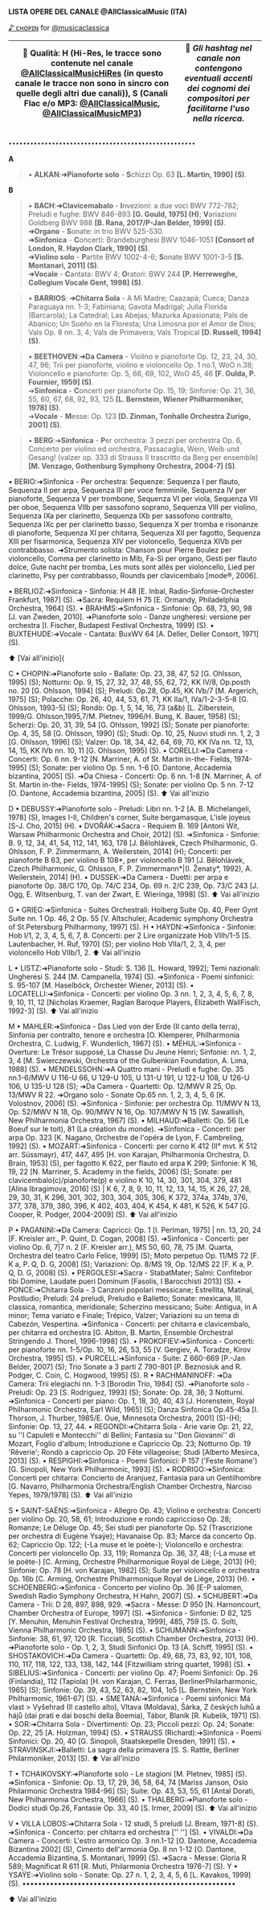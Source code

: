 **LISTA OPERE DEL CANALE @AllClassicalMusic (ITA)**  
                                    
[♪ ᴄʜᴏᴩɪɴ](https://t.me.KingdomHeartsMatlord) for [@musicaclassica](https://t.me.musicaclassica)


📌 **Qualità**: H (Hi-Res, le tracce sono contenute nel canale [@AllClassicalMusicHiRes](t.me/Allclassicalmusichires) (in questo canale le tracce non sono in sincro con quelle degli altri due canali)), S (Canali Flac e/o MP3: [@AllClassicalMusic](t.me/allclassiclamusic), [@AllClassicalMusicMP3](t.me/allclassicalmusicmp3)) | 📌 *Gli hashtag nel canale non contengono eventuali accenti dei cognomi dei compositori per facilitarne l'uso nella ricerca*.
----------------------------------------------------------------------------------------------------------------------------------------------------------------------------------------------------------------------------------------------------------------------------------------------------------------------------------- | -------------


                                    ••••••••••••••••••••••••••••••••••••••••••••••••••••
**A**

>• **ALKAN**:**➔Pianoforte solo** - **S**chizzi Op. 63 **[L. Martin, 1990] (S)**.

**B**

>• **BACH**:**➔Clavicemabalo** - **I**nvezioni: a due voci BWV 772-782; Preludi e fughe: BWV 846-893 **[G. Gould, 1975] (H)**; **V**ariazioni Goldberg BWV 988 **[B. Rana, 2017/P-Jan Belder, 1999] (S)**.                                                                                                                
>**➔Organo** - **S**onate: in trio BWV 525-530.                                                            
>**➔Sinfonica** - **C**oncerti: Brandeburghesi BWV 1046-1051 **[Consort of London, R. Haydon Clark, 1990] (S)**.                                                                                                    
>**➔Violino solo** - **P**artite BWV 1002-4-6; **S**onate BWV 1001-3-5 **[S. Montanari, 2011] (S)**.                  
>**➔Vocale** - **C**antata: BWV 4; **O**ratori: BWV 244 **[P. Herreweghe, Collegium Vocale Gent, 1998] (S)**.

>• **BARRIOS**: **➔Chitarra Sola** - A Mi Madre; Caazapà; Cueca; Danza Paraguaya nn. 1-3; Fabiniana; Gavota Madrigal; Julia Florida (Barcarola); La Catedral; Las Abejas; Mazurka Apasionata; Pals de Abanico; Un Sueño en la Floresta; Una Limosna por el Amor de Dios; Vals Op. 8 nn. 3, 4; Vals de Primavera; Vals Tropical **[D. Russell, 1994] (S)**.

>• **BEETHOVEN**:**➔Da Camera** - *V*iolino e pianoforte Op. 12, 23, 24, 30, 47, 96; Trii per pianoforte, violino e violoncello Op. 1 no.1, WoO n.38; Violoncello e pianoforte: Op. 5, 66, 69, 102, WoO 45, 46 **[F. Gulda, P. Fournier, 1959] (S)**.                                     
➔**Sinfonica** - **C**oncerti per pianoforte Op. 15, 19; Sinfonie: Op. 21, 36, 55, 60, 67, 68, 92, 93, 125 **[L. Bernstein, Wiener Philharmoniker, 1978] (S)**.                                   
➔**Vocale** - **M**esse: Op. 123 **[D. Zinman, Tonhalle Orchestra Zurigo, 2001] (S)**.

>• **BERG**:➔**Sinfonica** - **P**er orchestra: 3 pezzi per orchestra Op. 6, Concerto per violino ed orchestra, Passacaglia, Wein, Weib und Gesang! (valzer op. 333 di Strauss II trascritto da Berg per ensemble) **[M. Venzago, Gothenburg Symphony Orchestra, 2004-7] (S)**.

• BERIO:➔Sinfonica - Per orchestra: Sequenze: Sequenza I per flauto, Sequenza II per arpa, Sequenza III per voce femminile, Sequenza IV per pianoforte, Sequenza V per trombone, Sequenza VI per viola, Sequenza VII per oboe, Sequenza VIIb per sassofono soprano, Sequenza VIII per violino, Sequenza IXa per clarinetto, Sequenza IXb per sassofono contralto, Sequenza IXc per per clarinetto basso, Sequenza X per tromba e risonanze di pianoforte, Sequenza XI per chitarra, Sequenza XII per fagotto,  Sequenza XIII per fisarmonica, Sequenza XIV per violoncello, Sequenza XIVb per contrabbasso.                                                                                          ➔Strumento solista: Chanson pour Pierre Boulez per violoncello, Comma per clarinetto in Mib, Fa-Si per organo, Gesti per flauto dolce, Gute nacht per tromba, Les mots sont allés per violoncello, Lied per clarinetto, Psy per contrabbasso, Rounds per clavicembalo [mode®, 2006]. 

• BERLIOZ:➔Sinfonica - Sinfonia: H 48 [E. Inbal, Radio-Sinfonie-Orchester Frankfurt, 1987] (S).                                                                                               ➔Sacra: Requiem H 75 [E. Ormandy, Philadelphia Orchestra, 1964] (S).
• BRAHMS:➔Sinfonica - Sinfonie: Op. 68, 73, 90, 98 [J. van Zweden, 2010]. ➔Pianoforte solo - Danze ungheresi: versione per orchestra [I. Fischer, Budapest Festival Orchestra, 1999] (S).
• BUXTEHUDE:➔Vocale - Cantata: BuxWV 64 [A. Deller, Deller Consort, 1971] (S).

⬆️ [Vai all'inizio](

C
• CHOPIN:➔Pianoforte solo - Ballate: Op. 23, 38, 47, 52 [G. Ohlsson, 1995] (S); Notturni: Op. 9, 15, 27, 32, 37, 48, 55, 62, 72, KK IV/8, Op.posth no. 20 [G. Ohlsson, 1994] (S); Preludi: Op.28, Op.45, KK IVb/7 [M. Argerich, 1975] (S); Polacche: Op. 26, 40, 44, 53, 61, 71, KK IIa/1, IVa/1-2-3-5-8 [G. Ohlsson, 1993-5] (S); Rondò: Op. 1, 5, 14, 16, 73 (a&b) [L. Zilberstein, 1999/G. Ohlsson,1995,7/M. Pletnev, 1996/H. Bung, K. Bauer, 1958] (S); Scherzi: Op. 20, 31, 39, 54 [G. Ohlsson, 1992] (S); Sonate per pianoforte: Op. 4, 35, 58 [G. Ohlsson, 1990] (S); Studi: Op. 10, 25, Nuovi studi nn. 1, 2, 3 [G. Ohlsson, 1996] (S); Valzer: Op. 18, 34, 42, 64, 69, 70, KK IVa nn. 12, 13, 14, 15, KK IVb nn. 10, 11 [G. Ohlsson, 1995] (S).
• CORELLI:➔Da Camera - Concerti: Op. 6 nn. 9-12 [N. Marriner, A. of St. Martin in-the- Fields, 1974-1995] (S); Sonate: per violino Op. 5 nn. 1-6 [O. Dantone, Accademia bizantina, 2005] (S).                                                                                                     ➔Da Chiesa - Concerti: Op. 6 nn. 1-8 [N. Marriner, A. of St. Martin in-the- Fields, 1974-1995] (S); Sonate: per violino Op. 5 nn. 7-12 [O. Dantone, Accademia bizantina, 2005] (S).
⬆️ Vai all'inizio

D
• DEBUSSY:➔Pianoforte solo - Preludi: Libri nn. 1-2 [A. B. Michelangeli, 1978] (S), Images I-II, Children's corner, Suite bergamasque, L'isle joyeus [S-J. Cho, 2015] (H).
• DVOŘÁK:➔Sacra - Requiem B. 169 [Antoni Wit, Warsaw Philharmonic Orchestra and Choir, 2012] (S).                                                                                          ➔Sinfonica - Sinfonie: B. 9, 12, 34, 41, 54, 112, 141, 163, 178 [J. Bělohlávek, Czech Philharmonic, G. Ohlsson, F. P. Zimmermann, A. Weilerstein, 2014] (H); Concerti: per pianoforte B 63, per violino B 108*, per violoncello B 191 [J. Bělohlávek, Czech Philharmonic, G. Ohlsson, F. P. Zimmermann*|(I. Ženaty*, 1992), A. Weilerstein, 2014] (H).
• DUSSEK:➔Da Camera - Duetti: per arpa e pianoforte Op. 38/C 170, Op. 74/C 234, Op. 69 n. 2/C 239, Op. 73/C 243 [J. Ogg, E. Witsenburg, T. van der Zwart, E. Wieringa, 1998] (S).
⬆️ Vai all'inizio

G
• GRIEG:➔Sinfonica - Suites Orchestrali: Holberg Suite Op. 40, Peer Gynt Suite nn. 1 Op. 46, 2 Op. 55 [V. Altschuler, Academic symphony Orchestra of St.Petersburg Philharmony, 1997] (S). 
H
• HAYDN:➔Sinfonica - Sinfonie: Hob I/1, 2, 3, 4, 5, 6, 7, 8. Concerti: per 2 Lire organizzate Hob VIIh/1-5 [S. Lautenbacher, H. Ruf, 1970] (S); per violino Hob VIIa/1, 2, 3, 4, per violoncello Hob VIIb/1, 2.
⬆️ Vai all'inizio

L
• LISTZ:➔Pianoforte solo - Studi: S. 136 [L. Howard, 1992]; Temi nazionali: Ungheresi S. 244 [M. Campanella, 1974] (S).                                                                 ➔Sinfonica - Poemi sinfonici: S. 95-107 [M. Haselböck, Orchester Wiener, 2013] (S).
• LOCATELLI:➔Sinfonica - Concerti: per violino Op. 3 nn. 1, 2, 3, 4, 5, 6, 7, 8, 9, 10, 11, 12 [Nicholas Kraemer, Raglan Baroque Players, Elizabeth WallFisch, 1992-3] (S).
⬆️ Vai all'inizio

M
• MAHLER:➔Sinfonica - Das Lied von der Erde (Il canto della terra), Sinfonia per contralto, tenore e orchestra [O. Klemperer, Philharmonia Orchestra, C. Ludwig, F. Wunderlich, 1967] (S).
• MÉHUL:➔Sinfonica - Overture: Le Trésor supposé, La Chasse Du Jeune Henri; Sinfonie: nn. 1, 2, 3, 4 [M. Swierczewski, Orchestra of the Gulbenkian Foundation, A. Lima, 1988] (S).
• MENDELSSOHN:➔A Quattro mani - Preludi e fughe: Op. 35 nn.1-6/MWV U 116-U 66, U 129-U 105, U 131-U 191, U 122-U 108, U 126-U 106, U 135-U 128 (S);                            ➔Da Camera - Quartetti: Op. 12/MWV R 25, Op. 13/MWV R 22.                          ➔Organo solo - Sonate Op.65 nn. 1, 2, 3, 4, 5, 6 [K. Volostnov, 2006] (S).                                                                                                   ➔Sinfonica - Sinfonie: per orchestra Op. 11/MWV N 13, Op. 52/MWV N 18, Op. 90/MWV N 16, Op. 107/MWV N 15 [W. Sawallish, New Philharmonia Orchestra, 1967] (S).
• MILHAUD:➔Balletti: Op. 56 (Le Boeuf sur le toit), 81 (La création du monde). ➔Sinfonica - Concerti: per arpa Op. 323 [K. Nagano, Orchestre de l'opéra de Lyon, F. Cambreling, 1992] (S).
• MOZART:➔Sinfonica - Concerti: per corno K 412 (II° mvt. K 512 arr. Süssmayr), 417, 447, 495 [H. von Karajan, Philharmonia Orchestra, D. Brain, 1953] (S), per fagotto K 622, per flauto ed arpa K 299; Sinfonie: K 16, 19, 22 [N. Marriner, S. Academy in the fields, 2006] (S); Sonate: per clavicembalo(c)/pianoforte(p) e violino K 10, 14, 30, 301, 304, 379, 481 [Alina Ibragimova, 2016] (S) | K 6, 7, 8, 9, 10, 11, 12, 13, 14, 15, K 26, 27, 28, 29, 30, 31, K 296, 301, 302, 303, 304, 305, 306, K 372, 374a, 374b, 376, 377, 378, 379, 380, 396, K 402, 403, 404, K 454, K 481, K 526, K 547 [G. Cooper, R. Podger, 2004-2009] (S).
⬆️ Vai all'inizio

P
• PAGANINI:➔Da Camera: Capricci: Op. 1 [I. Perlman, 1975] | nn. 13, 20, 24 [F. Kreisler arr., P. Quint, D. Cogan, 2008] (S).                                                    ➔Sinfonica - Concerti: per violino Op. 6, 7|7 n. 2 (F. Kreisler arr.), MS 50, 60, 78, 75 [M. Quarta, Orchestra del teatro Carlo Felice, 1999] (S); Moto perpetuo Op. 11/MS 72 [F. K a, P. Q, D. G, 2008] (S); Variazioni: Op. 8/MS 19, Op. 12/MS 22 [F. K a, P. Q, D. G, 2008] (S).
• PERGOLESI:➔Sacra - StabatMater; Salmi: Confitebor tibi Domine, Laudate pueri Dominum [Fasolis, I Barocchisti 2013] (S).
• PONCE:➔Chitarra Sola - 3 Canzoni popolari messicane; Estrellita, Matinal, Postludio; Preludi: 24 preludi, Preludio e Balletto; Sonate: mexicana, III, classica, romantica, meridionale; Scherzino messicano; Suite: Antigua, in A minor; Tema variato e Finale; Trépico, Valzer; Variazioni su un tema di Cabezón, Vespertina.                           ➔Sinfonica - Concerti: per chitarra e clavicembalo, per chitarra ed orchestra [G. Abiton, B. Martin, Ensemble Orchestral Stringendo J. Thorel, 1996-1998] (S).
• PROKOFIEV:➔Sinfonica - Concerti: per pianoforte nn. 1-5/Op. 10, 16, 26, 53, 55 [V. Gergiev, A. Toradze, Kirov Orchestra, 1995] (S).
• PURCELL:➔Sinfonica - Suite: Z 660-669 [P.-Jan Belder, 2007] (S); Trio Sonate a 3 parti Z 790-801 [P. Beznosiuk and R. Podger, C. Coin, C. Hogwood, 1995] (S). 
R
• RACHMANINOFF: ➔Da Camera: Trii elegiachi nn. 1-3 [Borodin Trio, 1984] (S). ➔Pianoforte solo - Preludi: Op. 23 [S. Rodriguez, 1993] (S); Sonate: Op. 28, 36; 3 Notturni.                                                                                                          ➔Sinfonica - Concerti per piano: Op. 1, 18, 30, 40, 43 [J. Horenstein, Royal Philharmonic Orchestra, Earl Wild, 1965] (S); Danza Sinfonica Op.45-45a [I. Thorson, J. Thurber, 1985/E. Oue, Minnesota Orchestra, 2001] (S)-(H); Sinfonie: Op. 13, 27, 44.
• REGONDI:➔Chitarra Sola - Arie varie Op. 21, 22, su ''I Capuleti e Montecchi'' di Bellini; Fantasia su ''Don Giovanni'' di Mozart, Foglio d'album; Introduzione e Capriccio Op. 23; Notturno Op. 19 'Rêverie'; Rondò a capriccio Op. 20 Fête villageoise; Studi [Alberto Mesirca, 2013] (S).
• RESPIGHI:➔Sinfonica - Poemi Sinfonici: P 157 ('Feste Romane') [G. Sinopoli, New York Philharmonic, 1993] (S).
• RODRIGO:➔Sinfonica: Concerti per chitarra: Concierto de Aranjuez, Fantasia para un Gentilhombre [G. Navarro, Philharmonia Orchestra/English Chamber Orchestra, Narciso Yepes, 1979/1978] (S).
⬆️ Vai all'inizio

S
• SAINT-SAËNS:➔Sinfonica - Allegro Op. 43; Violino e orchestra: Concerti per violino Op. 20, 58, 61; Introduzione e rondò capriccioso Op. 28; Romanze; Le Déluge Op. 45; Sei studi per pianoforte Op. 52 (Trascrizione per orchestra di Eugène Ysaÿe); Havanaise Op. 83; Marce da concerto Op. 62; Capriccio Op. 122; (-La muse et le poète-); Violoncello e orchestra: Concerti per violoncello Op. 33, 119; Romanza Op. 36, 37, 48; (-La muse et le poète-) [C. Arming, Orchestre Philharmonique Royal de Liège, 2013] (H); Sinfonie: Op. 78 [H. von Karajan, 1982] (S); Suite per violoncello e orchestra Op. 16b [C. Arming, Orchestre Philharmonique Royal de Liège, 2013] (H).
• SCHOENBERG:➔Sinfonica - Concerto per violino Op. 36 [E-P salomen, Swedish Radio Symphony Orchestra, H Hahn, 2007] (S).
• SCHUBERT:➔Da Camera - Trii: D 28, 897, 898, 929.                                         ➔Sacra - Messe: D 950 [N. Harnoncourt, Chamber Orchestra of Europe, 1997] (S). ➔Sinfonica - Sinfonie: D 82, 125 [Y. Menuhin, Menuhin Festival Orchestra, 1999], 485, 759 [S. G. Solti, Vienna Philharmonic Orchestra, 1985] (S). 
• SCHUMANN:➔Sinfonica - Sinfonie: 38, 61, 97, 120 [R. Ticciati, Scottish Chamber Orchestra, 2013] (H).                                                                                       ➔Pianoforte solo - Op. 1, 2, 3, Studi Sinfonici Op. 13 [A. Schiff, 1995] (S).
• SHOSTAKOVICH:➔Da Camera - Quartetti: Op. 49, 68, 73, 83, 92, 101, 108, 110, 117, 118, 122, 133, 138, 142, 144 [Fitzwilliam string quartet, 1998] (S).
• SIBELIUS:➔Sinfonica - Concerti: per violino Op. 47; Poemi Sinfonici: Op. 26 (Finlandia), 112 (Tapiola) [H. von Karajan, C. Ferras, BerlinerPhilarharmonic, 1965] (S); Sinfonie: Op. 39, 43, 52, 63, 82, 104, 1o5 [L. Bernstein, New York Philharmonic, 1961-67] (S).
• SMETANA:➔Sinfonica - Poemi sinfonici: Má vlast > Vyšehrad (Il castello alto), Vltava (Moldava), Šárka, Z českých luhů a hájů (dai prati e dai boschi della Boemia), Tábor, Blaník [R. Kubelik, 1971] (S).
• SOR:➔Chitarra Sola - Divertimenti: Op. 23; Piccoli pezzi: Op. 24; Sonate: Op. 22, 25 [A. Holzman, 1994] (S).
• STRAUSS (Richard):➔Sinfonica - Poemi Sinfonici: Op. 20, 40 [G. Sinopoli, Staatskepelle Dresden, 1991] (S).
• STRAVINSKJI:➔Balletti: La sagra della primavera [S. S. Rattle, Berliner Philarmoniker, 2013] (S).
⬆️ Vai all'inizio

T
• TCHAIKOVSKY:➔Pianoforte solo - Le stagioni [M. Pletnev, 1985] (S).       ➔Sinfonica - Sinfonie: Op. 13, 17, 29, 36, 58, 64, 74 [Mariss Janson, Oslo Philarmonic Orchestra 1984-96] (S); Suite: Op. 43, 53, 55, 61 [Antal Dorati, New Philharmonia Orchestra, 1966] (S).
• THALBERG:➔Pianoforte solo - Dodici studi Op.26, Fantasie Op. 33, 40 [S. Irmer, 2009] (S).
⬆️ Vai all'inizio

V
• VILLA LOBOS:➔Chitarra Sola - 12 studi, 5 preludi [J. Bream, 1971-8] (S). ➔Sinfonica - Concerto: per chitarra ed orchestra ['' ''] (S).
• VIVALDI:➔Da Camera - Concerti: L'estro armonico Op. 3 nn.1-12 [O. Dantone, Accademia Bizantina 2002] (S), Cimento dell'armonia Op. 8 nn 1-12 [O. Dantone, Accademia Bizantina, S. Montanari, 1999] (S). ➔Sacra - Messe: Gloria R 589; Magnificat R 611 [R. Muti, Philarmonia Orchestra 1976-7] (S).
Y
• YSAŸE:➔Violino solo - Sonate: Op. 27 n. 1, 2, 3, 4, 5, 6 [L. Kavakos, 1999] (S).
••••••••••••••••••••••••••••••••••••••••••••••••••••••

⬆️ Vai all'inizio
